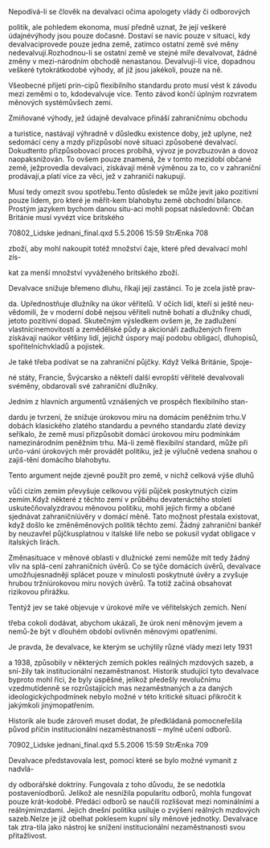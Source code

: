 
Nepodívá-li se člověk na devalvaci očima apologety vlády či odborových

politik, ale pohledem ekonoma, musí předně uznat, že její veškeré údajnévýhody jsou pouze dočasné. Dostaví se navíc pouze v situaci, kdy devalvaciprovede pouze jedna země, zatímco ostatní země své měny nedevalvují.Rozhodnou-li se ostatní země ve stejné míře devalvovat, žádné změny v mezi-národním obchodě nenastanou. Devalvují-li více, dopadnou veškeré tytokrátkodobé výhody, ať již jsou jakékoli, pouze na ně.

Všeobecné přijetí prin-cipů flexibilního standardu proto musí vést k závodu mezi zeměmi o to, kdodevalvuje více. Tento závod končí úplným rozvratem měnových systémůvšech zemí.

Zmiňované výhody, jež údajně devalvace přináší zahraničnímu obchodu

a turistice, nastávají výhradně v důsledku existence doby, jež uplyne, než sedomácí ceny a mzdy přizpůsobí nové situaci způsobené devalvací. Dokudtento přizpůsobovací proces probíhá, vývoz je povzbuzován a dovoz naopaksnižován. To ovšem pouze znamená, že v tomto mezidobí občané země, ježprovedla devalvaci, získávají méně výměnou za to, co v zahraniční prodávají,a platí více za věci, jež v zahraničí nakupují.

Musí tedy omezit svou spotřebu.Tento důsledek se může jevit jako pozitivní pouze lidem, pro které je měřít-kem blahobytu země obchodní bilance. Prostým jazykem bychom danou situ-aci mohli popsat následovně: Občan Británie musí vyvézt více britského

70802_Lidske jednani_final.qxd 5.5.2006 15:59 StrÆnka 708

zboží, aby mohl nakoupit totéž množství čaje, které před devalvací mohl zís-

kat za menší množství vyváženého britského zboží.

Devalvace snižuje břemeno dluhu, říkají její zastánci. To je zcela jistě prav-

da. Upřednostňuje dlužníky na úkor věřitelů. V očích lidí, kteří si ještě neu-vědomili, že v moderní době nejsou věřiteli nutně bohatí a dlužníky chudí, jetoto pozitivní dopad. Skutečným výsledkem ovšem je, že zadlužení vlastnícinemovitostí a zemědělské půdy a akcionáři zadlužených firem získávají naúkor většiny lidí, jejichž úspory mají podobu obligací, dluhopisů, spořitelníchvkladů a pojistek.

Je také třeba podívat se na zahraniční půjčky. Když Velká Británie, Spoje-

né státy, Francie, Švýcarsko a někteří další evropští věřitelé devalvovali svéměny, obdarovali své zahraniční dlužníky.

Jedním z hlavních argumentů vznášených ve prospěch flexibilního stan-

dardu je tvrzení, že snižuje úrokovou míru na domácím peněžním trhu.V dobách klasického zlatého standardu a pevného standardu zlaté devizy seříkalo, že země musí přizpůsobit domácí úrokovou míru podmínkám namezinárodním peněžním trhu. Má-li země flexibilní standard, může při určo-vání úrokových měr provádět politiku, jež je výlučně vedena snahou o zajiš-tění domácího blahobytu.

Tento argument nejde zjevně použít pro země, v nichž celková výše dluhů

vůči cizím zemím převyšuje celkovou výši půjček poskytnutých cizím zemím.Když některé z těchto zemí v průběhu devatenáctého století uskutečňovalyzdravou měnovou politiku, mohli jejich firmy a občané sjednávat zahraničníúvěry v domácí měně. Tato možnost přestala existovat, když došlo ke změněměnových politik těchto zemí. Žádný zahraniční bankéř by neuzavřel půjčkusplatnou v italské liře nebo se pokusil vydat obligace v italských lirách.

Změnasituace v měnové oblasti v dlužnické zemi nemůže mít tedy žádný vliv na splá-cení zahraničních úvěrů. Co se týče domácích úvěrů, devalvace umožňujesnadněji splácet pouze v minulosti poskytnuté úvěry a zvyšuje hrubou tržníúrokovou míru nových úvěrů. Ta totiž začíná obsahovat rizikovou přirážku.

Tentýž jev se také objevuje v úrokové míře ve věřitelských zemích. Není

třeba cokoli dodávat, abychom ukázali, že úrok není měnovým jevem a nemů-že být v dlouhém období ovlivněn měnovými opatřeními.

Je pravda, že devalvace, ke kterým se uchýlily různé vlády mezi lety 1931

a 1938, způsobily v některých zemích pokles reálných mzdových sazeb, a sní-žily tak institucionální nezaměstnanost. Historik studující tyto devalvace byproto mohl říci, že byly úspěšné, jelikož předešly revolučnímu vzedmutídenně se rozrůstajících mas nezaměstnaných a za daných ideologickýchpodmínek nebylo možné v této kritické situaci přikročit k jakýmkoli jinýmopatřením.

Historik ale bude zároveň muset dodat, že předkládaná pomocneřešila původ příčin institucionální nezaměstnanosti – mylné učení odborů.

70902_Lidske jednani_final.qxd 5.5.2006 15:59 StrÆnka 709

Devalvace představovala lest, pomocí které se bylo možné vymanit z nadvlá-

dy odborářské doktríny. Fungovala z toho důvodu, že se nedotkla postaveníodborů. Jelikož ale nesnížila popularitu odborů, mohla fungovat pouze krát-kodobě. Předáci odborů se naučili rozlišovat mezi nominálními a reálnýmimzdami. Jejich dnešní politika usiluje o zvýšení reálných mzdových sazeb.Nelze je již obelhat poklesem kupní síly měnové jednotky. Devalvace tak ztra-tila jako nástroj ke snížení institucionální nezaměstnanosti svou přitažlivost.
